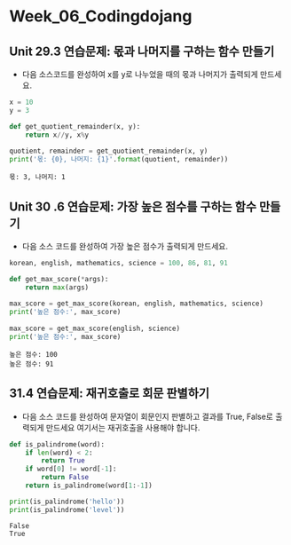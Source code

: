 # Week_06_Codingdojang

## Unit 29.3 연습문제: 몫과 나머지를 구하는 함수 만들기

* 다음 소스코드를 완성하여 x를 y로 나누었을 때의 몫과 나머지가 출력되게 만드세요. 


```python
x = 10
y = 3

def get_quotient_remainder(x, y):
    return x//y, x%y
                                
quotient, remainder = get_quotient_remainder(x, y)
print('몫: {0}, 나머지: {1}'.format(quotient, remainder))
```

    몫: 3, 나머지: 1
    

## Unit 30 .6 연습문제: 가장 높은 점수를 구하는 함수 만들기

* 다음 소스 코드를 완성하여 가장 높은 점수가 출력되게 만드세요.


```python
korean, english, mathematics, science = 100, 86, 81, 91

def get_max_score(*args):
    return max(args)
 
max_score = get_max_score(korean, english, mathematics, science)
print('높은 점수:', max_score)
 
max_score = get_max_score(english, science)
print('높은 점수:', max_score)
```

    높은 점수: 100
    높은 점수: 91
    

## 31.4 연습문제: 재귀호출로 회문 판별하기

* 다음 소스 코드를 완성하여 문자열이 회문인지 판별하고 결과를 True, False로 출력되게 만드세요 여기서는 재귀호출을 사용해야 합니다. 


```python
def is_palindrome(word):
    if len(word) < 2:
        return True
    if word[0] != word[-1]:
        return False
    return is_palindrome(word[1:-1])

print(is_palindrome('hello'))
print(is_palindrome('level'))
```

    False
    True
    
